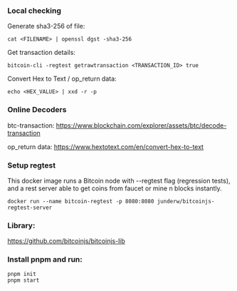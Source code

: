 ### Local checking

Generate sha3-256 of file:

```
cat <FILENAME> | openssl dgst -sha3-256
```

Get transaction details:

```
bitcoin-cli -regtest getrawtransaction <TRANSACTION_ID> true
```

Convert Hex to Text / op_return data:
```
echo <HEX_VALUE> | xxd -r -p
```


### Online Decoders

btc-transaction: https://www.blockchain.com/explorer/assets/btc/decode-transaction

op_return data: https://www.hextotext.com/en/convert-hex-to-text


### Setup regtest

This docker image runs a Bitcoin node with --regtest flag (regression tests), and a rest server able to get coins from faucet or mine n blocks instantly.

```
docker run --name bitcoin-regtest -p 8080:8080 junderw/bitcoinjs-regtest-server
```


### Library:

https://github.com/bitcoinjs/bitcoinjs-lib


### Install pnpm and run:

```
pnpm init
pnpm start
```
